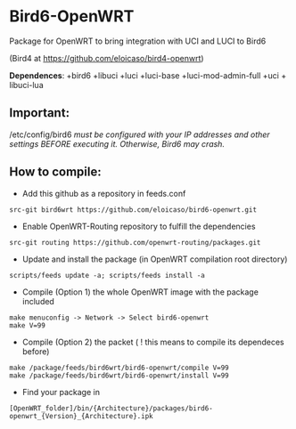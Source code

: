 # Bird6-OpenWRT


Package for OpenWRT to bring integration with UCI and LUCI to Bird6

(Bird4 at https://github.com/eloicaso/bird4-openwrt)

**Dependences**: +bird6 +libuci +luci +luci-base +luci-mod-admin-full +uci + libuci-lua

## Important:

/etc/config/bird6 *must be configured with your IP addresses and other settings BEFORE executing it. Otherwise, Bird6 may crash.*

## How to compile:

* Add this github as a repository in feeds.conf
```
src-git bird6wrt https://github.com/eloicaso/bird6-openwrt.git
```

* Enable OpenWRT-Routing repository to fulfill the dependencies
```
src-git routing https://github.com/openwrt-routing/packages.git
```

* Update and install the package (in OpenWRT compilation root directory)
```
scripts/feeds update -a; scripts/feeds install -a
```

* Compile (Option 1) the whole OpenWRT image with the package included
```
make menuconfig -> Network -> Select bird6-openwrt
make V=99
```

* Compile (Option 2) the packet ( ! this means to compile its dependeces before)
```
make /package/feeds/bird6wrt/bird6-openwrt/compile V=99
make /package/feeds/bird6wrt/bird6-openwrt/install V=99
```

* Find your package in
```
[OpenWRT_folder]/bin/{Architecture}/packages/bird6-openwrt_{Version}_{Architecture}.ipk
```

